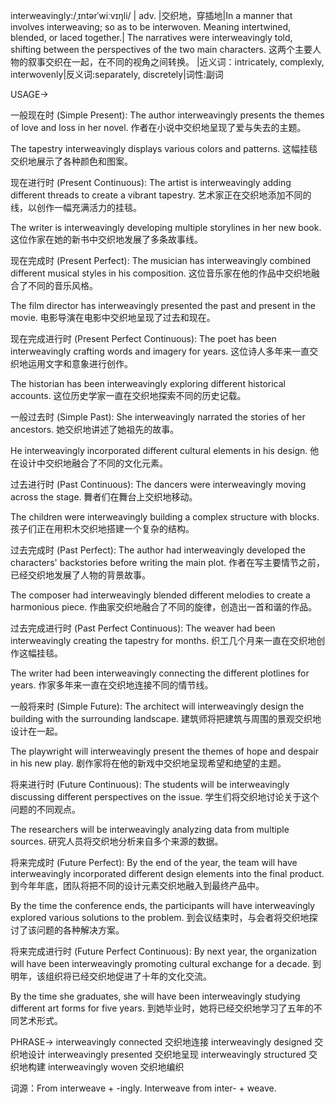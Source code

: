 interweavingly:/ˌɪntərˈwiːvɪŋli/
| adv. |交织地，穿插地|In a manner that involves interweaving; so as to be interwoven.  Meaning intertwined, blended, or laced together.| The narratives were interweavingly told, shifting between the perspectives of the two main characters. 这两个主要人物的叙事交织在一起，在不同的视角之间转换。 |近义词：intricately, complexly, interwovenly|反义词:separately, discretely|词性:副词

USAGE->

一般现在时 (Simple Present):
The author interweavingly presents the themes of love and loss in her novel. 作者在小说中交织地呈现了爱与失去的主题。

The tapestry interweavingly displays various colors and patterns. 这幅挂毯交织地展示了各种颜色和图案。


现在进行时 (Present Continuous):
The artist is interweavingly adding different threads to create a vibrant tapestry.  艺术家正在交织地添加不同的线，以创作一幅充满活力的挂毯。

The writer is interweavingly developing multiple storylines in her new book.  这位作家在她的新书中交织地发展了多条故事线。


现在完成时 (Present Perfect):
The musician has interweavingly combined different musical styles in his composition.  这位音乐家在他的作品中交织地融合了不同的音乐风格。

The film director has interweavingly presented the past and present in the movie.  电影导演在电影中交织地呈现了过去和现在。


现在完成进行时 (Present Perfect Continuous):
The poet has been interweavingly crafting words and imagery for years.  这位诗人多年来一直交织地运用文字和意象进行创作。

The historian has been interweavingly exploring different historical accounts.  这位历史学家一直在交织地探索不同的历史记载。


一般过去时 (Simple Past):
She interweavingly narrated the stories of her ancestors. 她交织地讲述了她祖先的故事。

He interweavingly incorporated different cultural elements in his design. 他在设计中交织地融合了不同的文化元素。


过去进行时 (Past Continuous):
The dancers were interweavingly moving across the stage. 舞者们在舞台上交织地移动。

The children were interweavingly building a complex structure with blocks. 孩子们正在用积木交织地搭建一个复杂的结构。


过去完成时 (Past Perfect):
The author had interweavingly developed the characters' backstories before writing the main plot. 作者在写主要情节之前，已经交织地发展了人物的背景故事。

The composer had interweavingly blended different melodies to create a harmonious piece. 作曲家交织地融合了不同的旋律，创造出一首和谐的作品。


过去完成进行时 (Past Perfect Continuous):
The weaver had been interweavingly creating the tapestry for months.  织工几个月来一直在交织地创作这幅挂毯。

The writer had been interweavingly connecting the different plotlines for years. 作家多年来一直在交织地连接不同的情节线。


一般将来时 (Simple Future):
The architect will interweavingly design the building with the surrounding landscape.  建筑师将把建筑与周围的景观交织地设计在一起。

The playwright will interweavingly present the themes of hope and despair in his new play. 剧作家将在他的新戏中交织地呈现希望和绝望的主题。


将来进行时 (Future Continuous):
The students will be interweavingly discussing different perspectives on the issue. 学生们将交织地讨论关于这个问题的不同观点。

The researchers will be interweavingly analyzing data from multiple sources. 研究人员将交织地分析来自多个来源的数据。


将来完成时 (Future Perfect):
By the end of the year, the team will have interweavingly incorporated different design elements into the final product. 到今年年底，团队将把不同的设计元素交织地融入到最终产品中。

By the time the conference ends, the participants will have interweavingly explored various solutions to the problem. 到会议结束时，与会者将交织地探讨了该问题的各种解决方案。


将来完成进行时 (Future Perfect Continuous):
By next year, the organization will have been interweavingly promoting cultural exchange for a decade. 到明年，该组织将已经交织地促进了十年的文化交流。

By the time she graduates, she will have been interweavingly studying different art forms for five years. 到她毕业时，她将已经交织地学习了五年的不同艺术形式。


PHRASE->
interweavingly connected  交织地连接
interweavingly designed  交织地设计
interweavingly presented  交织地呈现
interweavingly structured  交织地构建
interweavingly woven  交织地编织


词源：From interweave + -ingly. Interweave from inter- + weave.
